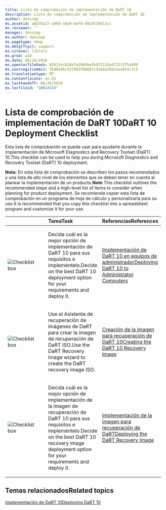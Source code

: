 ```yaml
---
title: Lista de comprobación de implementación de DaRT 10
description: Lista de comprobación de implementación de DaRT 10
author: dansimp
ms.assetid: a6b7ba27-a969-4da9-bef0-d019739413cc
ms.reviewer: ''
manager: dansimp
ms.author: dansimp
ms.pagetype: mdop
ms.mktglfcycl: support
ms.sitesec: library
ms.prod: w10
ms.date: 06/16/2016
ms.openlocfilehash: 82611ec81de7a2964bafb971133a47131375a589
ms.sourcegitcommit: 354664bc527d93f80687cd2eba70d1eea024c7c3
ms.translationtype: MT
ms.contentlocale: es-ES
ms.lasthandoff: 06/26/2020
ms.locfileid: "10813143"
---
```

# <span data-ttu-id="19122-103">Lista de comprobación de implementación de DaRT 10</span><span class="sxs-lookup"><span data-stu-id="19122-103">DaRT 10 Deployment Checklist</span></span>


<span data-ttu-id="19122-104">Esta lista de comprobación se puede usar para ayudarle durante la implementación de Microsoft Diagnostics and Recovery Toolset (DaRT) 10.</span><span class="sxs-lookup"><span data-stu-id="19122-104">This checklist can be used to help you during Microsoft Diagnostics and Recovery Toolset (DaRT) 10 deployment.</span></span>

<span data-ttu-id="19122-105">**Nota:**  En esta lista de comprobación se describen los pasos recomendados y una lista de alto nivel de los elementos que se deben tener en cuenta al planear la implementación de un producto.</span><span class="sxs-lookup"><span data-stu-id="19122-105">**Note** This checklist outlines the recommended steps and a high-level list of items to consider when planning for product deployment.</span></span> <span data-ttu-id="19122-106">Se recomienda copiar esta lista de comprobación en un programa de hoja de cálculo y personalizarla para su uso.</span><span class="sxs-lookup"><span data-stu-id="19122-106">It is recommended that you copy this checklist into a spreadsheet program and customize it for your use.</span></span>

 

<table>
<colgroup>
<col width="33%" />
<col width="33%" />
<col width="33%" />
</colgroup>
<thead>
<tr class="header">
<th align="left"></th>
<th align="left"><span data-ttu-id="19122-107">Tarea</span><span class="sxs-lookup"><span data-stu-id="19122-107">Task</span></span></th>
<th align="left"><span data-ttu-id="19122-108">Referencias</span><span class="sxs-lookup"><span data-stu-id="19122-108">References</span></span></th>
</tr>
</thead>
<tbody>
<tr class="odd">
<td align="left"><img src="images/checklistbox.gif" alt="Checklist box" /></td>
<td align="left"><p><span data-ttu-id="19122-109">Decida cuál es la mejor opción de implementación de DaRT 10 para sus requisitos e impleméntelo.</span><span class="sxs-lookup"><span data-stu-id="19122-109">Decide on the best DaRT 10 deployment option for your requirements and deploy it.</span></span></p></td>
<td align="left"><p><a href="deploying-dart-10-to-administrator-computers.md" data-raw-source="[Deploying DaRT 10 to Administrator Computers](deploying-dart-10-to-administrator-computers.md)"><span data-ttu-id="19122-110">Implementación de DaRT 10 en equipos de administrador</span><span class="sxs-lookup"><span data-stu-id="19122-110">Deploying DaRT 10 to Administrator Computers</span></span></a></p></td>
</tr>
<tr class="even">
<td align="left"><img src="images/checklistbox.gif" alt="Checklist box" /></td>
<td align="left"><p><span data-ttu-id="19122-111">Use el Asistente de recuperación de imágenes de DaRT para crear la imagen de recuperación de DaRT ISO.</span><span class="sxs-lookup"><span data-stu-id="19122-111">Use the DaRT Recovery Image wizard to create the DaRT recovery image ISO.</span></span></p></td>
<td align="left"><p><a href="creating-the-dart-10-recovery-image.md" data-raw-source="[Creating the DaRT 10 Recovery Image](creating-the-dart-10-recovery-image.md)"><span data-ttu-id="19122-112">Creación de la imagen para recuperación de DaRT 10</span><span class="sxs-lookup"><span data-stu-id="19122-112">Creating the DaRT 10 Recovery Image</span></span></a></p></td>
</tr>
<tr class="odd">
<td align="left"><img src="images/checklistbox.gif" alt="Checklist box" /></td>
<td align="left"><p><span data-ttu-id="19122-113">Decida cuál es la mejor opción de implementación de la imagen de recuperación de DaRT 10 para sus requisitos e impleméntelo.</span><span class="sxs-lookup"><span data-stu-id="19122-113">Decide on the best DaRT 10 recovery image deployment option for your requirements and deploy it.</span></span></p></td>
<td align="left"><p><a href="deploying-the-dart-recovery-image-dart-10.md" data-raw-source="[Deploying the DaRT Recovery Image](deploying-the-dart-recovery-image-dart-10.md)"><span data-ttu-id="19122-114">Implementación de la imagen para recuperación de DaRT</span><span class="sxs-lookup"><span data-stu-id="19122-114">Deploying the DaRT Recovery Image</span></span></a></p></td>
</tr>
</tbody>
</table>

 

## <span data-ttu-id="19122-115">Temas relacionados</span><span class="sxs-lookup"><span data-stu-id="19122-115">Related topics</span></span>


[<span data-ttu-id="19122-116">Implementación de DaRT 10</span><span class="sxs-lookup"><span data-stu-id="19122-116">Deploying DaRT 10</span></span>](deploying-dart-10.md)

 

 






